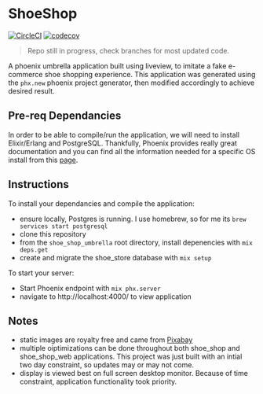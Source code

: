 # ShoeShop

[![CircleCI](https://dl.circleci.com/status-badge/img/gh/r-lawrence/shoe_shop/tree/main.svg?style=svg)](https://dl.circleci.com/status-badge/redirect/gh/r-lawrence/shoe_shop/tree/main)
[![codecov](https://codecov.io/github/r-lawrence/shoe_shop/branch/main/graph/badge.svg?token=H33XW1I7PD)](https://codecov.io/github/r-lawrence/shoe_shop)
> Repo still in progress, check branches for most updated code.

A phoenix umbrella application built using liveview, to imitate a fake e-commerce shoe shopping experience.  This application was generated using the `phx.new` phoenix project generator, then modified accordingly to achieve desired result.

## Pre-req Dependancies

In order to be able to compile/run the application, we will need to install Elixir/Erlang and PostgreSQL.  Thankfully, Phoenix provides really great documentation and you can find all the information needed for a specific OS install from this [page](https://hexdocs.pm/phoenix/installation.html).

## Instructions

To install your dependancies and compile the application:
  * ensure locally, Postgres is running.  I use homebrew, so for me its `brew services start postgresql`
  * clone this repository 
  * from the `shoe_shop_umbrella` root directory, install depenencies with `mix deps.get`
  * create and migrate the shoe_store database with `mix setup`

To start your server:
  * Start Phoenix endpoint with `mix phx.server`
  * navigate to http://localhost:4000/ to view application

## Notes
  * static images are royalty free and came from [Pixabay](https://pixabay.com/)
  * multiple oiptimizations can be done throughout both shoe_shop and shoe_shop_web applications.  This project was just built with an intial two day constraint, so updates may or may not come.
  * display is viewed best on full screen desktop monitor.  Because of time constraint, application functionality took priority.




  
